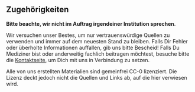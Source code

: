 ## Zugehörigkeiten
**Bitte beachte, wir nicht im Auftrag irgendeiner Institution sprechen**.

Wir versuchen unser Bestes, um nur vertrauenswürdige Quellen zu verwenden und immer auf dem neuesten Stand zu bleiben. Falls Dir Fehler oder überholte Informationen auffallen, gib uns bitte Bescheid! Falls Du Mediziner bist oder anderweitig fachlich beitragen möchtest, besuche bitte die [Kontaktseite](/contact/), um Dich mit uns in Verbindung zu setzen. 

Alle von uns erstellten Materialien sind gemeinfrei CC-0 lizenziert. Die Lizenz deckt jedoch nicht die Quellen und Links ab, auf die hier verwiesen wird.

